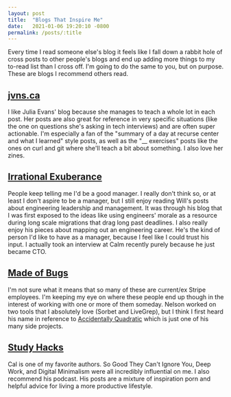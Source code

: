 ```yaml
---
layout: post
title:  "Blogs That Inspire Me"
date:   2021-01-06 19:20:10 -0800
permalink: /posts/:title
---
```

Every time I read someone else's blog it feels like I fall down a rabbit hole of cross posts to other people's blogs and end up adding more things to my to-read list than I cross off.
I'm going to do the same to you, but on purpose. These are blogs I recommend others read.

## [jvns.ca](https://jvns.ca/)
I like Julia Evans' blog because she manages to teach a whole lot in each post. Her posts are also great for reference in very specific situations (like the one on questions she's asking in tech interviews) and are often super actionable. I'm especially a fan of the "summary of a day at recurse center and what I learned" style posts, as well as the "__ exercises" posts like the ones on curl and git where she'll teach a bit about something. I also love her zines.

## [Irrational Exuberance](https://lethain.com/)
People keep telling me I'd be a good manager. I really don't think so, or at least I don't aspire to be a manager, but I still enjoy reading Will's posts about engineering leadership and management. It was through his blog that I was first exposed to the ideas like using engineers' morale as a resource during long scale migrations that drag long past deadlines. I also really enjoy his pieces about mapping out an engineering career. He's the kind of person I'd like to have as a manager, because I feel like I could trust his input. I actually took an interview at Calm recently purely because he just became CTO.

## [Made of Bugs](https://blog.nelhage.com/)
I'm not sure what it means that so many of these are current/ex Stripe employees. I'm keeping my eye on where these people end up though in the interest of working with one or more of them someday.
Nelson worked on two tools that I absolutely love (Sorbet and LiveGrep), but I think I first heard his name in reference to [Accidentally Quadratic](https://accidentallyquadratic.tumblr.com/) which is just one of his many side projects.

## [Study Hacks](https://www.calnewport.com/blog/)
Cal is one of my favorite authors. So Good They Can't Ignore You, Deep Work, and Digital Minimalism were all incredibly influential on me. I also recommend his podcast. His posts are a mixture of inspiration porn and helpful advice for living a more productive lifestyle.